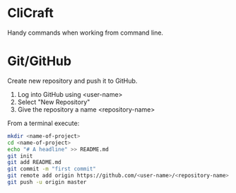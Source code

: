# CliCraft
Handy commands when working from command line.

# Git/GitHub
Create new repository and push it to GitHub.

1. Log into GitHub using \<user-name\>
2. Select "New Repository" 
3. Give the repository a name \<repository-name\>

From a terminal execute:

```bash
mkdir <name-of-project>
cd <name-of-project>
echo "# A headline" >> README.md
git init
git add README.md
git commit -m "first commit"
git remote add origin https://github.com/<user-name>/<repository-name>.git
git push -u origin master
```

